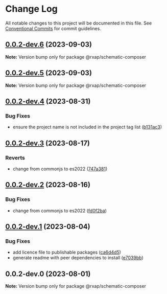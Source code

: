# Change Log

All notable changes to this project will be documented in this file.
See [Conventional Commits](https://conventionalcommits.org) for commit guidelines.

## [0.0.2-dev.6](https://gitlab.com/rxap/packages/compare/@rxap/schematic-composer@0.0.2-dev.5...@rxap/schematic-composer@0.0.2-dev.6) (2023-09-03)

**Note:** Version bump only for package @rxap/schematic-composer

## [0.0.2-dev.5](https://gitlab.com/rxap/packages/compare/@rxap/schematic-composer@0.0.2-dev.4...@rxap/schematic-composer@0.0.2-dev.5) (2023-09-03)

**Note:** Version bump only for package @rxap/schematic-composer

## [0.0.2-dev.4](https://gitlab.com/rxap/packages/compare/@rxap/schematic-composer@0.0.2-dev.3...@rxap/schematic-composer@0.0.2-dev.4) (2023-08-31)

### Bug Fixes

- ensure the project name is not included in the project tag list ([b131ac3](https://gitlab.com/rxap/packages/commit/b131ac3bd92b3b8799d62f15bbd30a1997d7c753))

## [0.0.2-dev.3](https://gitlab.com/rxap/packages/compare/@rxap/schematic-composer@0.0.2-dev.2...@rxap/schematic-composer@0.0.2-dev.3) (2023-08-17)

### Reverts

- change from commonjs to es2022 ([747a381](https://gitlab.com/rxap/packages/commit/747a381a090f0a276cf363da61bb19ed0c9cb5b7))

## [0.0.2-dev.2](https://gitlab.com/rxap/packages/compare/@rxap/schematic-composer@0.0.2-dev.1...@rxap/schematic-composer@0.0.2-dev.2) (2023-08-16)

### Bug Fixes

- change from commonjs to es2022 ([fd0f2ba](https://gitlab.com/rxap/packages/commit/fd0f2bae24eae7c854e96f630076cd5598c30be6))

## [0.0.2-dev.1](https://gitlab.com/rxap/packages/compare/@rxap/schematic-composer@0.0.2-dev.0...@rxap/schematic-composer@0.0.2-dev.1) (2023-08-04)

### Bug Fixes

- add licence file to publishable packages ([ca6d4d5](https://gitlab.com/rxap/packages/commit/ca6d4d509a743b89bad5ed7ae935d3007231705a))
- generate readme with peer dependencies to install ([e7039bb](https://gitlab.com/rxap/packages/commit/e7039bb5e86ffeadfe7cc92d5fc71d32f8efb4fb))

## 0.0.2-dev.0 (2023-08-01)

**Note:** Version bump only for package @rxap/schematic-composer
